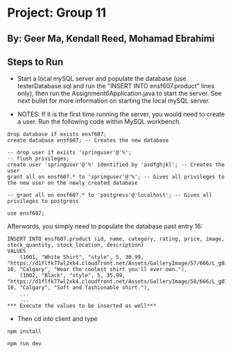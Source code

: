 # Project: Group 11
## By: Geer Ma, Kendall Reed, Mohamad Ebrahimi

## Steps to Run

- Start a local mySQL server and populate the database (use testerDatabase.sql and run the "INSERT INTO ensf607.product" lines only), then run the Assignment6Application.java to start the server. See next bullet for more information on starting the local mySQL server.

- NOTES: If it is the first time running the server, you would need to create a user. Run the following code within MySQL workbench.
```
drop database if exists ensf607;
create database ensf607; -- Creates the new database

-- drop user if exists 'springuser'@'%';
-- flush privileges;
create user 'springuser'@'%' identified by 'asdfghjkl'; -- Creates the user
grant all on ensf607.* to 'springuser'@'%'; -- Gives all privileges to the new user on the newly created database

-- grant all on ensf607.* to 'postgress'@'localhost'; -- Gives all privileges to postgress

use ensf607;
```

Afterwords, you simply need to populate the database past entry 16:
```
INSERT INTO ensf607.product (id, name, category, rating, price, image, stock_quantity, stock_location, description)
VALUES 
    (1001, "White Shirt", "style", 5, 30.99, "https://d1flfk77wl2xk4.cloudfront.net/Assets/GalleryImage/57/666/L_g0136266657.jpg", 10, "Calgary", "Wear the coolest shirt you'll ever own."),
    (1002, "Black", "style", 5, 35.99, "https://d1flfk77wl2xk4.cloudfront.net/Assets/GalleryImage/58/666/L_g0136266658.jpg", 10, "Calgary", "Soft and fashionable shirt."),
    ...
    ...
*** Execute the values to be inserted as well***
 ```

- Then cd into client and type

```npm install```

```npm run dev```
